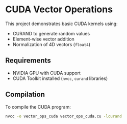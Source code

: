 # CUDA Vector Operations

This project demonstrates basic CUDA kernels using:

- CURAND to generate random values
- Element-wise vector addition
- Normalization of 4D vectors (`float4`)

## Requirements

- NVIDIA GPU with CUDA support
- CUDA Toolkit installed (`nvcc`, `curand` libraries)

## Compilation

To compile the CUDA program:

```bash
nvcc -o vector_ops_cuda vector_ops_cuda.cu -lcurand
```
